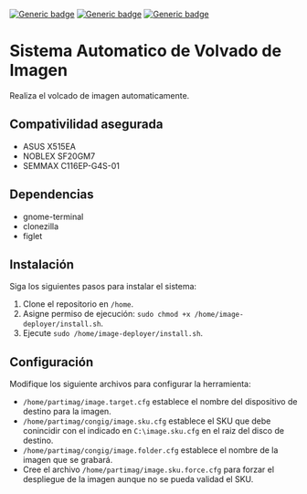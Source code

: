 [![Generic badge](https://img.shields.io/badge/STATE-RTM-54AEFF.svg)](https://shields.io/)
[![Generic badge](https://img.shields.io/badge/UPDATED-10/10/2021-54AEFF.svg)](https://shields.io/)
[![Generic badge](https://img.shields.io/badge/CURRENT_VERSION-V1.0-54AEFF.svg)](https://shields.io/)

# Sistema Automatico de Volvado de Imagen
Realiza el volcado de imagen automaticamente.

## Compativilidad asegurada
- ASUS X515EA
- NOBLEX SF20GM7
- SEMMAX C116EP-G4S-01

## Dependencias
- gnome-terminal
- clonezilla
- figlet

## Instalación
Siga los siguientes pasos para instalar el sistema:

1. Clone el repositorio en `/home`.
2. Asigne permiso de ejecución: `sudo chmod +x /home/image-deployer/install.sh`.
3. Ejecute `sudo /home/image-deployer/install.sh`.

## Configuración
Modifique los siguiente archivos para configurar la herramienta:

- `/home/partimag/image.target.cfg` establece el nombre del dispositivo de destino para la imagen.
- `/home/partimag/congig/image.sku.cfg` establece el SKU que debe conincidir con el indicado en `C:\image.sku.cfg` en el raiz del disco de destino.
- `/home/partimag/congig/image.folder.cfg` establece el nombre de la imagen que se grabará.
- Cree el archivo `/home/partimag/image.sku.force.cfg` para forzar el despliegue de la imagen aunque no se pueda validad el SKU.
